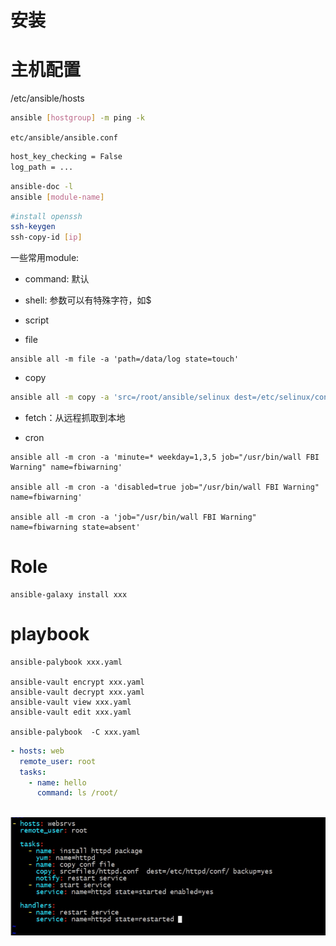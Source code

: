 # 安装



# 主机配置

/etc/ansible/hosts

```sh
ansible [hostgroup] -m ping -k
```



`etc/ansible/ansible.conf`

```sh
host_key_checking = False
log_path = ...
```



```sh
ansible-doc -l
ansible [module-name]
```



```sh
#install openssh
ssh-keygen
ssh-copy-id [ip]

```



一些常用module:

- command: 默认

- shell: 参数可以有特殊字符，如$
- script
- file

```shell
ansible all -m file -a 'path=/data/log state=touch'
```



- copy

```sh
ansible all -m copy -a 'src=/root/ansible/selinux dest=/etc/selinux/config backup=yes'
```

- fetch：从远程抓取到本地

- cron

```shell
ansible all -m cron -a 'minute=* weekday=1,3,5 job="/usr/bin/wall FBI Warning" name=fbiwarning'

ansible all -m cron -a 'disabled=true job="/usr/bin/wall FBI Warning" name=fbiwarning'

ansible all -m cron -a 'job="/usr/bin/wall FBI Warning" name=fbiwarning state=absent'
```



# Role



```shell
ansible-galaxy install xxx
```



# playbook

```shell
ansible-palybook xxx.yaml

ansible-vault encrypt xxx.yaml
ansible-vault decrypt xxx.yaml
ansible-vault view xxx.yaml
ansible-vault edit xxx.yaml

ansible-palybook  -C xxx.yaml
```

```yaml
- hosts: web
  remote_user: root
  tasks:
    - name: hello
      command: ls /root/
  
```

![image-20210614212730179](image-20210614212730179.png)

